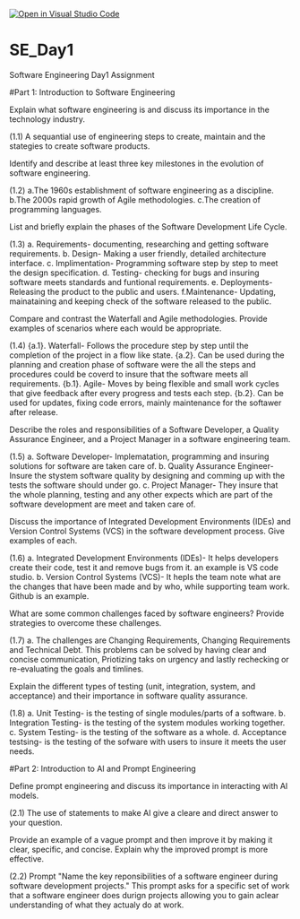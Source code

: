 [![Open in Visual Studio Code](https://classroom.github.com/assets/open-in-vscode-2e0aaae1b6195c2367325f4f02e2d04e9abb55f0b24a779b69b11b9e10269abc.svg)](https://classroom.github.com/online_ide?assignment_repo_id=18380999&assignment_repo_type=AssignmentRepo)
# SE_Day1
Software Engineering Day1 Assignment

#Part 1: Introduction to Software Engineering

Explain what software engineering is and discuss its importance in the technology industry.

(1.1) A sequantial use of engineering steps to create, maintain and the stategies to create software products.

Identify and describe at least three key milestones in the evolution of software engineering.

(1.2) a.The 1960s establishment of software engineering as a discipline.
      b.The 2000s rapid growth of Agile methodologies.
      c.The creation of programming languages.

List and briefly explain the phases of the Software Development Life Cycle.

(1.3) a. Requirements- documenting, researching and getting software requirements.
      b. Design- Making a user friendly, detailed architecture interface.
      c. Implimentation- Programming software step by step to meet the design specification.
      d. Testing- checking for bugs and insuring software meets standards and funtional requirements.
      e. Deployments- Releasing the product to the public and users.
      f.Maintenance- Updating, mainataining and keeping check of the software released to the public.

Compare and contrast the Waterfall and Agile methodologies. Provide examples of scenarios where each would be appropriate.

(1.4) {a.1}. Waterfall- Follows the procedure step by step until the completion of the project in a flow like state. 
      {a.2}. Can be used during the planning and creation phase of software were the all the steps and procedures could be coverd to insure that the software meets all requirements.
      {b.1}. Agile- Moves by being flexible and small work cycles that give feedback after every progress and tests each step.
      {b.2}. Can be used for updates, fixing code errors, mainly maintenance for the softawer after release.

Describe the roles and responsibilities of a Software Developer, a Quality Assurance Engineer, and a Project Manager in a software engineering team.

(1.5) a. Software Developer- Implematation, programming and insuring solutions for software are taken care of.
      b. Quality Assurance Engineer- Insure the stystem software quality by designing and comming up with the tests the software should under go.
      c. Project Manager- They insure that the whole planning, testing and any other expects which are part of the software development are meet and taken care of.

Discuss the importance of Integrated Development Environments (IDEs) and Version Control Systems (VCS) in the software development process. Give examples of each.

(1.6) a. Integrated Development Environments (IDEs)- It helps developers create their code, test it and remove bugs from it. an example is VS code studio.
      b. Version Control Systems (VCS)- It hepls the team note what are the changes that have been made and by who, while supporting team work. Github is an example.
      
What are some common challenges faced by software engineers? Provide strategies to overcome these challenges.

(1.7) a. The challenges are Changing Requirements, Changing Requirements and Technical Debt. This problems can be solved by having clear and concise communication, Priotizing taks on urgency and lastly rechecking or re-evaluating the goals and timlines.

Explain the different types of testing (unit, integration, system, and acceptance) and their importance in software quality assurance.

(1.8) a. Unit Testing- is the testing of single modules/parts of a software.
      b. Integration Testing- is the testing of the system modules working together.
      c. System Testing- is the testing of the software as a whole.
      d. Acceptance testsing- is the testing of the sofware with users to insure it meets the user needs.

#Part 2: Introduction to AI and Prompt Engineering


Define prompt engineering and discuss its importance in interacting with AI models.

(2.1) The use of statements to make AI give a cleare and direct answer to your question.

Provide an example of a vague prompt and then improve it by making it clear, specific, and concise. Explain why the improved prompt is more effective.

(2.2) Prompt "Name the key reponsibilities of a software engineer during software development projects." This prompt asks for a specific set of work that a software engineer does durign projects allowing you to gain aclear understanding of what they actualy do at work. 
